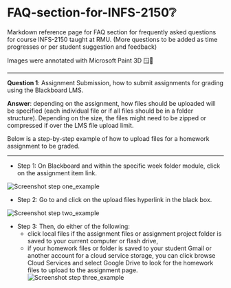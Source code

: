 # FAQ-section-for-INFS-2150❔ 
<p>Markdown reference page for FAQ section for frequently asked questions for course INFS-2150 taught at RMU. (More questions to be added as time progresses or per student suggestion and feedback)</p>
<p>Images were annotated with Microsoft Paint 3D 🪟🎨</p>

<hr/>

**Question 1**: Assignment Submission, how to submit assignments for grading using the Blackboard LMS.

**Answer**: depending on the assignment, how files should be uploaded will be specified (each individual file or if all files should be in a folder structure). Depending on the size, the files might need to be zipped or compressed if over the LMS file upload limit.

Below is a step-by-step example of how to upload files for a homework assignment to be graded.

<hr/>

  - Step 1: On Blackboard and within the specific week folder module, click on the assignment item link.
  
  ![Screenshot step one_example](https://github.com/user-attachments/assets/b8542414-f439-425e-a856-01998e568224)
  
  
  - Step 2: Go to and click on the upload files hyperlink in the black box.
  
  ![Screenshot step two_example](https://github.com/user-attachments/assets/ccda7083-bd62-4034-8c0f-e5ab4d8cfbde)
  
  
  - Step 3: Then, do either of the following:
    - click local files if the assignment files or assignment project folder is saved to your current computer or flash drive,
    - if your homework files or folder is saved to your student Gmail or another account for a cloud service storage, you can click browse Cloud Services and select Google Drive to look for the homework files to upload to the assignment page.
  ![Screenshot step three_example](https://github.com/user-attachments/assets/c46bff0c-fd3a-49bf-94fe-0667b6d844b1)
